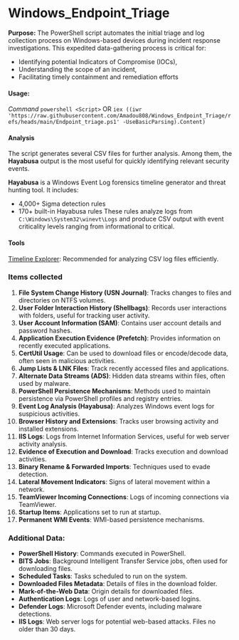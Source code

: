 # Windows_Endpoint_Triage

**Purpose:** The PowerShell script automates the initial triage and log collection process on Windows-based devices during incident response investigations. This expedited data-gathering process is critical for:
- Identifying potential Indicators of Compromise (IOCs),
- Understanding the scope of an incident,
- Facilitating timely containment and remediation efforts

  
#### **Usage:** 

*Command*
`powershell <Script>`
OR
`iex ((iwr 'https://raw.githubusercontent.com/Amadou808/Windows_Endpoint_Triage/refs/heads/main/Endpoint_triage.ps1' -UseBasicParsing).Content)`

#### **Analysis**
The script generates several CSV files for further analysis. Among them, the **Hayabusa** output is the most useful for quickly identifying relevant security events.

**Hayabusa** is a Windows Event Log forensics timeline generator and threat hunting tool. It includes:
- 4,000+ Sigma detection rules
- 170+ built-in Hayabusa rules
These rules analyze logs from `C:\Windows\System32\winevt\Logs` and produce CSV output with event criticality levels ranging from informational to critical.

#### **Tools**
[Timeline Explorer](https://www.sans.org/tools/timeline-explorer/): Recommended for analyzing CSV log files efficiently.

### Items collected

  1. **File System Change History (USN Journal)**: Tracks changes to files and directories on NTFS volumes.
  2. **User Folder Interaction History (Shellbags)**: Records user interactions with folders, useful for tracking user activity.
  3. **User Account Information (SAM)**: Contains user account details and password hashes.
  4. **Application Execution Evidence (Prefetch)**: Provides information on recently executed applications.
  5. **CertUtil Usage**: Can be used to download files or encode/decode data, often seen in malicious activities.
  6. **Jump Lists & LNK Files**: Track recently accessed files and applications.
  7. **Alternate Data Streams (ADS)**: Hidden data streams within files, often used by malware.
  8. **PowerShell Persistence Mechanisms**: Methods used to maintain persistence via PowerShell profiles and registry entries.
  9. **Event Log Analysis (Hayabusa)**: Analyzes Windows event logs for suspicious activities.
  10. **Browser History and Extensions**: Tracks user browsing activity and installed extensions.
  11. **IIS Logs**: Logs from Internet Information Services, useful for web server activity analysis.
  12. **Evidence of Execution and Download**: Tracks execution and download activities.
  13. **Binary Rename & Forwarded Imports**: Techniques used to evade detection.
  14. **Lateral Movement Indicators**: Signs of lateral movement within a network.
  15. **TeamViewer Incoming Connections**: Logs of incoming connections via TeamViewer.
  16. **Startup Items**: Applications set to run at startup.
  17. **Permanent WMI Events**: WMI-based persistence mechanisms.

### Additional Data:
  - **PowerShell History**: Commands executed in PowerShell.
  - **BITS Jobs**: Background Intelligent Transfer Service jobs, often used for downloading files.
  - **Scheduled Tasks**: Tasks scheduled to run on the system.
  - **Downloaded Files Metadata**: Details of files in the download folder.
  - **Mark-of-the-Web Data**: Origin details for downloaded files.
  - **Authentication Logs**: Logs of user and network-based logins.
  - **Defender Logs**: Microsoft Defender events, including malware detections.
  - **IIS Logs**: Web server logs for potential web-based attacks. Files no older than 30 days.

